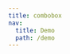 ```yaml
---
title: combobox
nav:
  title: Demo
  path: /demo
---
```


<code src="../examples/combobox.tsx"></code>
